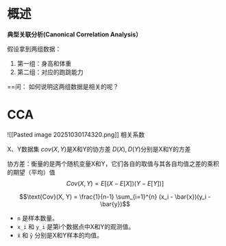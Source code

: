 # 概述

**典型关联分析(Canonical Correlation Analysis）**


假设拿到两组数据：
1. 第一组：身高和体重
2. 第二组：对应的跑跳能力

==问： 如何说明这两组数据是相关的呢？


# CCA

![[Pasted image 20251030174320.png]]
相关系数

X、Y数据集
$cov(X,Y)$是X和Y的协方差
$D(X),D(Y)$分别是X和Y的方差


协方差：衡量的是两个随机变量X和Y，它们各自的取值与其各自均值之差的乘积的期望（平均）值
$$Cov(X,Y)=E[(X−E[X])(Y−E[Y])]$$

$$\text{Cov}(X, Y) = \frac{1}{n-1} \sum_{i=1}^{n} (x_i - \bar{x})(y_i - \bar{y})$$

- `n` 是样本数量。
- `x_i` 和 `y_i` 是第i个数据点中X和Y的观测值。
- `x̄` 和 `ȳ` 分别是X和Y样本的均值。
